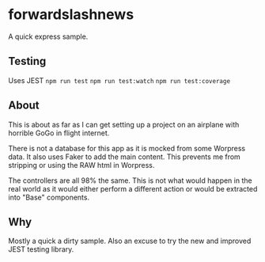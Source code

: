 # forwardslashnews
A quick express sample.

## Testing
Uses JEST
``` npm run test ```
``` npm run test:watch ```
``` npm run test:coverage ```

## About
This is about as far as I can get setting up a project on an airplane with horrible GoGo in flight internet.

There is not a database for this app as it is mocked from some Worpress data. It also uses Faker
to add the main content. This prevents me from stripping or using the RAW html in Worpress.

The controllers are all 98% the same. This is not what would happen in the real world as it would either 
perform a different action or would be extracted into "Base" components. 

## Why 
Mostly a quick a dirty sample. Also an excuse to try the new and improved JEST testing library. 


